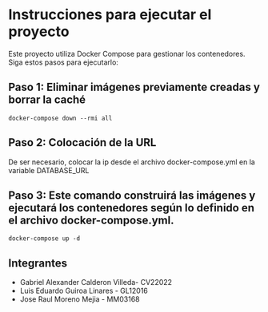 # Instrucciones para ejecutar el proyecto

Este proyecto utiliza Docker Compose para gestionar los contenedores. Siga estos pasos para ejecutarlo:

## Paso 1: Eliminar imágenes previamente creadas y borrar la caché

`docker-compose down --rmi all`

## Paso 2: Colocación de la URL

De ser necesario, colocar la ip desde el archivo docker-compose.yml en la variable DATABASE_URL

## Paso 3: Este comando construirá las imágenes y ejecutará los contenedores según lo definido en el archivo docker-compose.yml.

`docker-compose up -d`

## Integrantes

- Gabriel Alexander Calderon Villeda- CV22022
- Luis Eduardo Guiroa Linares - GL12016
- Jose Raul Moreno Mejia - MM03168
